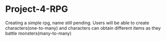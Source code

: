 # Project-4-RPG

Creating a simple rpg, name still pending.  Users will be able to create characters(one-to-many) and characters can obtain different items as they battle monsters(many-to-many)
